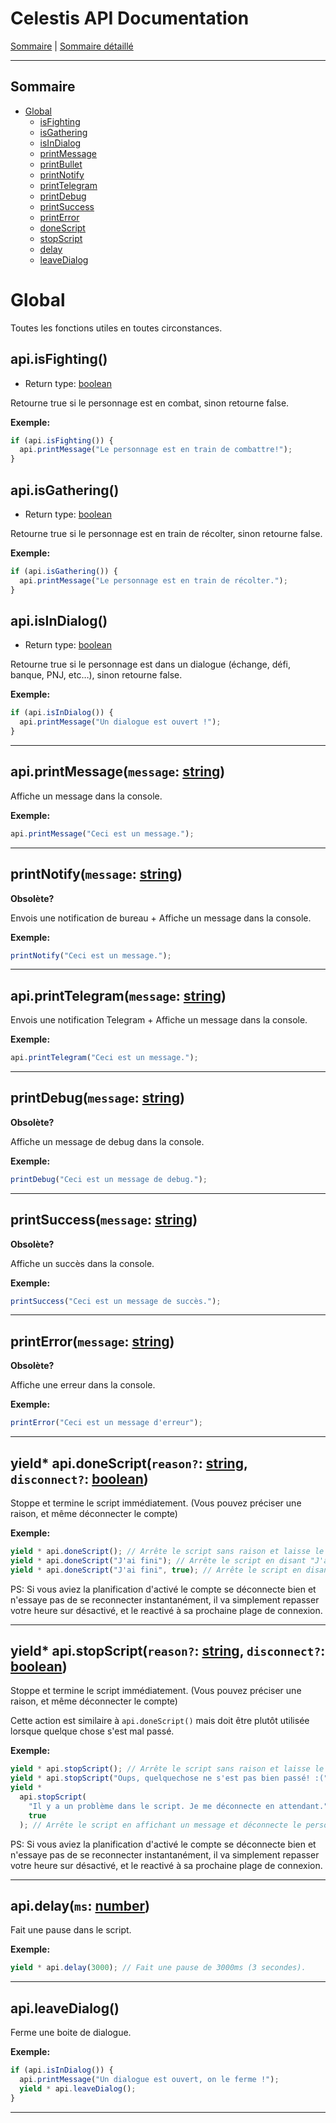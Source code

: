 # Celestis API Documentation

[Sommaire](README.md) | [Sommaire détaillé](singlepage.md)

---

## Sommaire

- [Global](#global)
  - [isFighting](#isfighting)
  - [isGathering](#isgathering)
  - [isInDialog](#isindialog)
  - [printMessage](#printmessage)
  - [printBullet](#printbullet)
  - [printNotify](#printnotify)
  - [printTelegram](#printelegram)
  - [printDebug](#printdebug)
  - [printSuccess](#printsuccess)
  - [printError](#printerror)
  - [doneScript](#donescript)
  - [stopScript](#stopscript)
  - [delay](#delay)
  - [leaveDialog](#leavedialog)

# Global

Toutes les fonctions utiles en toutes circonstances.

## api.isFighting()

- Return type: <a href="https://developer.mozilla.org/fr-Fr/docs/Web/JavaScript/Data_structures#Boolean_type">boolean</a>

Retourne true si le personnage est en combat, sinon retourne false.

**Exemple:**

```js
if (api.isFighting()) {
  api.printMessage("Le personnage est en train de combattre!");
}
```

## api.isGathering()

- Return type: <a href="https://developer.mozilla.org/fr-Fr/docs/Web/JavaScript/Data_structures#Boolean_type">boolean</a>

Retourne true si le personnage est en train de récolter, sinon retourne false.

**Exemple:**

```js
if (api.isGathering()) {
  api.printMessage("Le personnage est en train de récolter.");
}
```

## api.isInDialog()

- Return type: <a href="https://developer.mozilla.org/fr-Fr/docs/Web/JavaScript/Data_structures#Boolean_type">boolean</a>

Retourne true si le personnage est dans un dialogue (échange, défi, banque, PNJ, etc…), sinon retourne false.

**Exemple:**

```js
if (api.isInDialog()) {
  api.printMessage("Un dialogue est ouvert !");
}
```

---

<h2 id="printmessage">api.printMessage(<code>message</code>: <a href="https://developer.mozilla.org/fr-Fr/docs/Web/JavaScript/Data_structures#String_type">string</a>)</h2>

Affiche un message dans la console.

**Exemple:**

```js
api.printMessage("Ceci est un message.");
```

---

<h2 id="printnotify">printNotify(<code>message</code>: <a href="https://developer.mozilla.org/fr-Fr/docs/Web/JavaScript/Data_structures#String_type">string</a>)</h2>

**Obsolète?**

Envois une notification de bureau + Affiche un message dans la console.

**Exemple:**

```js
printNotify("Ceci est un message.");
```

---

<h2 id="printtelegram">api.printTelegram(<code>message</code>: <a href="https://developer.mozilla.org/fr-Fr/docs/Web/JavaScript/Data_structures#String_type">string</a>)</h2>

Envois une notification Telegram + Affiche un message dans la console.

**Exemple:**

```js
api.printTelegram("Ceci est un message.");
```

---

<h2 id="printdebug">printDebug(<code>message</code>: <a href="https://developer.mozilla.org/fr-Fr/docs/Web/JavaScript/Data_structures#String_type">string</a>)</h2>

**Obsolète?**

Affiche un message de debug dans la console.

**Exemple:**

```js
printDebug("Ceci est un message de debug.");
```

---

<h2 id="printsuccess">printSuccess(<code>message</code>: <a href="https://developer.mozilla.org/fr-Fr/docs/Web/JavaScript/Data_structures#String_type">string</a>)</h2>

**Obsolète?**

Affiche un succès dans la console.

**Exemple:**

```js
printSuccess("Ceci est un message de succès.");
```

---

<h2 id="printerror">printError(<code>message</code>: <a href="https://developer.mozilla.org/fr-Fr/docs/Web/JavaScript/Data_structures#String_type">string</a>)</h2>

**Obsolète?**

Affiche une erreur dans la console.

**Exemple:**

```js
printError("Ceci est un message d'erreur");
```

---

<h2 id="donescript">yield* api.doneScript(<code>reason?</code>: <a href="https://developer.mozilla.org/fr-Fr/docs/Web/JavaScript/Data_structures#String_type">string</a>, <code>disconnect?</code>: <a href="https://developer.mozilla.org/fr-Fr/docs/Web/JavaScript/Data_structures#Boolean_type">boolean</a>)</h2>

Stoppe et termine le script immédiatement. (Vous pouvez préciser une raison, et même déconnecter le compte)

**Exemple:**

```js
yield * api.doneScript(); // Arrête le script sans raison et laisse le personnage connecté
yield * api.doneScript("J'ai fini"); // Arrête le script en disant "J'ai fini" et laisse le personnage connecté
yield * api.doneScript("J'ai fini", true); // Arrête le script en disant "J'ai fini" et déconnecte le personnage
```

PS: Si vous aviez la planification d'activé le compte se déconnecte bien et n'essaye pas de se reconnecter instantanément, il va simplement repasser votre heure sur désactivé, et le reactivé à sa prochaine plage de connexion.

---

<h2 id="stopscript">yield* api.stopScript(<code>reason?</code>: <a href="https://developer.mozilla.org/fr-Fr/docs/Web/JavaScript/Data_structures#String_type">string</a>, <code>disconnect?</code>: <a href="https://developer.mozilla.org/fr-Fr/docs/Web/JavaScript/Data_structures#Boolean_type">boolean</a>)</h2>

Stoppe et termine le script immédiatement. (Vous pouvez préciser une raison, et même déconnecter le compte)

Cette action est similaire à `api.doneScript()` mais doit être plutôt utilisée lorsque quelque chose s'est mal passé.

**Exemple:**

```js
yield * api.stopScript(); // Arrête le script sans raison et laisse le personnage connecté
yield * api.stopScript("Oups, quelquechose ne s'est pas bien passé! :("); // Arrête le script en affichant un message et laisse le personnage connecté
yield *
  api.stopScript(
    "Il y a un problème dans le script. Je me déconnecte en attendant.",
    true
  ); // Arrête le script en affichant un message et déconnecte le personnage
```

PS: Si vous aviez la planification d'activé le compte se déconnecte bien et n'essaye pas de se reconnecter instantanément, il va simplement repasser votre heure sur désactivé, et le reactivé à sa prochaine plage de connexion.

---

<h2 id="delay">api.delay(<code>ms</code>: <a href="https://developer.mozilla.org/fr-Fr/docs/Web/JavaScript/Data_structures#Number_type">number</a>)</h2>

Fait une pause dans le script.

**Exemple:**

```js
yield * api.delay(3000); // Fait une pause de 3000ms (3 secondes).
```

---

## api.leaveDialog()

Ferme une boite de dialogue.

**Exemple:**

```js
if (api.isInDialog()) {
  api.printMessage("Un dialogue est ouvert, on le ferme !");
  yield * api.leaveDialog();
}
```

---
